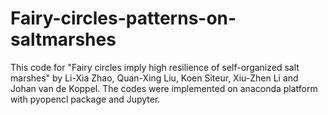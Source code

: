 # Fairy-circles-patterns-on-saltmarshes
This code for "Fairy circles imply high resilience of self-organized salt marshes" by Li-Xia Zhao, Quan-Xing Liu, Koen Siteur, Xiu-Zhen Li and Johan van de Koppel. The codes were implemented on anaconda platform with pyopencl package and Jupyter.
